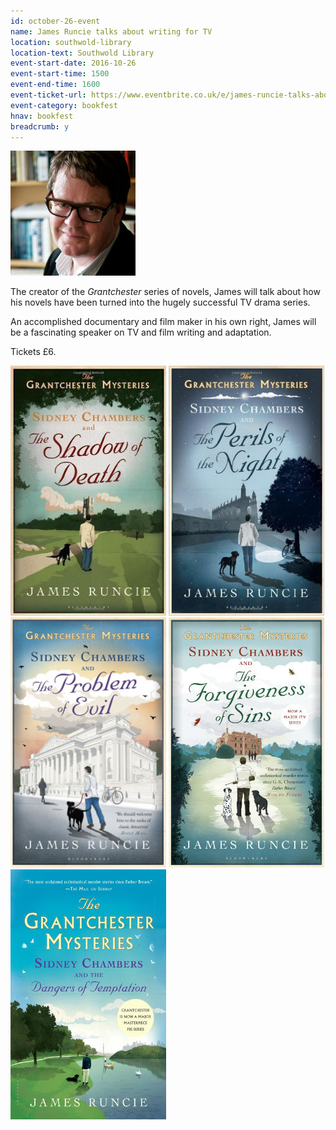 ```yaml
---
id: october-26-event
name: James Runcie talks about writing for TV
location: southwold-library
location-text: Southwold Library
event-start-date: 2016-10-26
event-start-time: 1500
event-end-time: 1600
event-ticket-url: https://www.eventbrite.co.uk/e/james-runcie-talks-about-writing-for-tv-tickets-26051152699
event-category: bookfest
hnav: bookfest
breadcrumb: y
---
```

<img src="/images/article/bookfest-james-runcie-r.jpg" class="custom-br-50 {% include /c/img-float-right.html %}" />

The creator of the <cite>Grantchester</cite> series of novels, James will talk about how his novels have been turned into the hugely successful TV drama series.

An accomplished documentary and film maker in his own right, James will be a fascinating speaker on TV and film writing and adaptation.

Tickets £6.

<img src="/images/article/james-runcie-sidney-chambers-and-the-shadow-of-death.jpg" alt="Sidney Chambers and The Shadow of Death by James Runcie" class="{% include /c/img-float-left.html %}" />

<img src="/images/article/james-runcie-and-the-perils-of-the-night.jpg" alt="Sidney Chambers and The Perils of the Night" class="{% include /c/img-float-left.html %}" />

<img src="/images/article/james-runcie-sidney-chambers-and-the-problem-of-evil.jpg" alt="Sidney Chambers and The Problem of Evil by James Runcie" class="{% include /c/img-float-left.html %}" />

<img src="/images/article/james-runcie-sidney-chambers-and-the-forgiveness-of-sins.jpg" alt="Sidney Chambers and The Forgiveness of Sins by James Runcie" class="{% include /c/img-float-left.html %}" />

<img src="/images/article/james-runcie-sidney-chambers-and-the-dangers-of-temptation.jpg" alt="Sidney Chambers and The Dangers of Temptation by James Runcie" class="{% include /c/img-float-left.html %}" />
